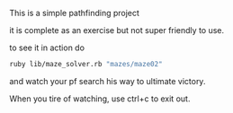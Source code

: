 This is a simple pathfinding project

it is complete as an exercise but not super friendly to use.

to see it in action do

```bash
ruby lib/maze_solver.rb "mazes/maze02"
```

and watch your pf search his way to ultimate victory.

When you tire of watching, use ctrl+c to exit out.
